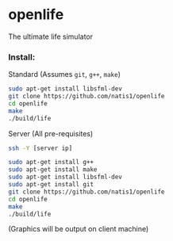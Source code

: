 # openlife

The ultimate life simulator

### Install:

Standard (Assumes `git`, `g++`, `make`)
```bash
sudo apt-get install libsfml-dev
git clone https://github.com/natis1/openlife
cd openlife
make
./build/life
```
Server (All pre-requisites)
```bash
ssh -Y [server ip]

sudo apt-get install g++
sudo apt-get install make
sudo apt-get install libsfml-dev
sudo apt-get install git
git clone https://github.com/natis1/openlife
cd openlife
make
./build/life
```

(Graphics will be output on client machine)

